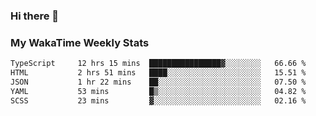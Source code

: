 ### Hi there 👋

<!--
**royschrauwen/royschrauwen** is a ✨ _special_ ✨ repository because its `README.md` (this file) appears on your GitHub profile.

Here are some ideas to get you started:

- 🔭 I’m currently working on ...
- 🌱 I’m currently learning ...
- 👯 I’m looking to collaborate on ...
- 🤔 I’m looking for help with ...
- 💬 Ask me about ...
- 📫 How to reach me: ...
- 😄 Pronouns: ...
- ⚡ Fun fact: ...
-->


### My WakaTime Weekly Stats
<!--START_SECTION:waka-->

```txt
TypeScript     12 hrs 15 mins  ████████████████▓░░░░░░░░   66.66 %
HTML           2 hrs 51 mins   ████░░░░░░░░░░░░░░░░░░░░░   15.51 %
JSON           1 hr 22 mins    ██░░░░░░░░░░░░░░░░░░░░░░░   07.50 %
YAML           53 mins         █▒░░░░░░░░░░░░░░░░░░░░░░░   04.82 %
SCSS           23 mins         ▓░░░░░░░░░░░░░░░░░░░░░░░░   02.16 %
```

<!--END_SECTION:waka-->
